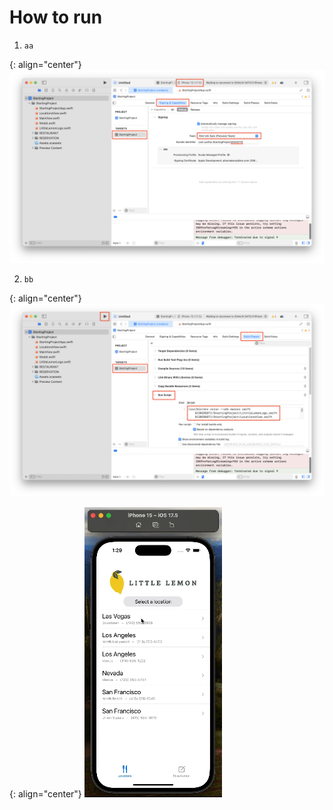 # How to run

1. `aa`

{: align="center"}
![Png](https://github.com/mukoubuchi/Little-Lemon-reservation-app/blob/main/image/howToRun_1.png)

2. `bb`

{: align="center"}
![Png](https://github.com/mukoubuchi/Little-Lemon-reservation-app/blob/main/image/howToRun_2.png)


{: align="center"}
![Gif](https://github.com/mukoubuchi/Little-Lemon-reservation-app/blob/main/image/littleLemonReservation.gif)
